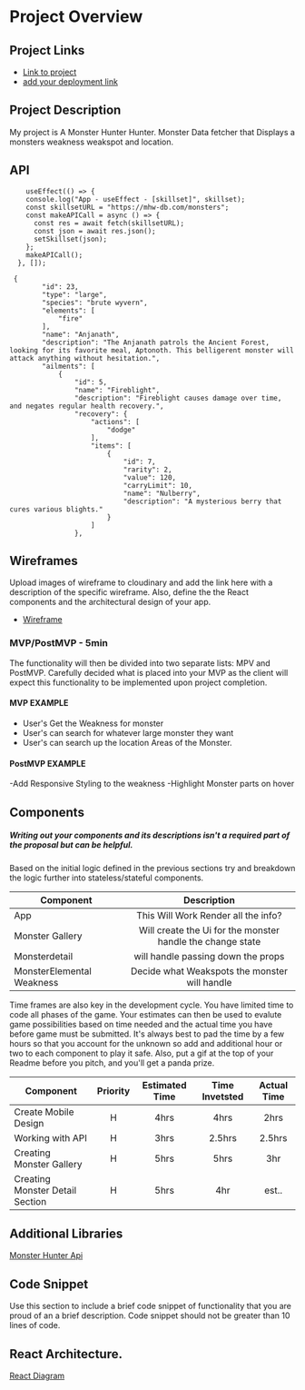 # Project Overview

## Project Links

- [Link to project](https://github.com/UsagiKazma/Project-2-React-Application/blob/master/project-worksheet.md)
- [add your deployment link]()

## Project Description

My project is A Monster Hunter Hunter. Monster Data fetcher that Displays a monsters weakness weakspot and location.

## API

```
    useEffect(() => {
    console.log("App - useEffect - [skillset]", skillset);
    const skillsetURL = "https://mhw-db.com/monsters";
    const makeAPICall = async () => {
      const res = await fetch(skillsetURL);
      const json = await res.json();
      setSkillset(json);
    };
    makeAPICall();
  }, []);
```


```
 {
        "id": 23,
        "type": "large",
        "species": "brute wyvern",
        "elements": [
            "fire"
        ],
        "name": "Anjanath",
        "description": "The Anjanath patrols the Ancient Forest, looking for its favorite meal, Aptonoth. This belligerent monster will attack anything without hesitation.",
        "ailments": [
            {
                "id": 5,
                "name": "Fireblight",
                "description": "Fireblight causes damage over time, and negates regular health recovery.",
                "recovery": {
                    "actions": [
                        "dodge"
                    ],
                    "items": [
                        {
                            "id": 7,
                            "rarity": 2,
                            "value": 120,
                            "carryLimit": 10,
                            "name": "Nulberry",
                            "description": "A mysterious berry that cures various blights."
                        }
                    ]
                },

```


## Wireframes

Upload images of wireframe to cloudinary and add the link here with a description of the specific wireframe. Also, define the the React components and the architectural design of your app.

- [Wireframe](https://www.figma.com/file/J4Azftb3oJdtbvwnaM6GYu/Monster-Hunter-Armor-App?node-id=7%3A3)



### MVP/PostMVP - 5min

The functionality will then be divided into two separate lists: MPV and PostMVP.  Carefully decided what is placed into your MVP as the client will expect this functionality to be implemented upon project completion.  

#### MVP EXAMPLE
- User's Get the Weakness for monster
- User's can search for whatever large monster they want
- User's can search up the location Areas of the Monster.
#### PostMVP EXAMPLE

-Add Responsive Styling to the weakness
-Highlight Monster parts on hover



## Components
##### Writing out your components and its descriptions isn't a required part of the proposal but can be helpful.

Based on the initial logic defined in the previous sections try and breakdown the logic further into stateless/stateful components. 

| Component | Description | 
| --- | :---: |  
| App | This Will Work Render all the info?| 
| Monster Gallery| Will create the Ui for the monster handle the change state | 
| Monsterdetail| will handle passing down the props  | 
| MonsterElemental Weakness| Decide what Weakspots the monster will handle |


Time frames are also key in the development cycle.  You have limited time to code all phases of the game.  Your estimates can then be used to evalute game possibilities based on time needed and the actual time you have before game must be submitted. It's always best to pad the time by a few hours so that you account for the unknown so add and additional hour or two to each component to play it safe. Also, put a gif at the top of your Readme before you pitch, and you'll get a panda prize.

| Component | Priority | Estimated Time | Time Invetsted | Actual Time |
| --- | :---: |  :---: | :---: | :---: |
|Create Mobile Design | H | 4hrs|  4hrs | 2hrs |
| Working with API | H | 3hrs| 2.5hrs | 2.5hrs |
| Creating Monster Gallery | H | 5hrs| 5hrs | 3hr|
| Creating Monster Detail Section|H|5hrs|4hr|est..|

## Additional Libraries
[Monster Hunter Api](https://mhw-db.com/monsters)

## Code Snippet

Use this section to include a brief code snippet of functionality that you are proud of an a brief description.  Code snippet should not be greater than 10 lines of code. 

## React Architecture.

[React Diagram](https://app.diagrams.net/#G1YmpgIYgGsW0efqIobi8RdogASCgMedyC)

